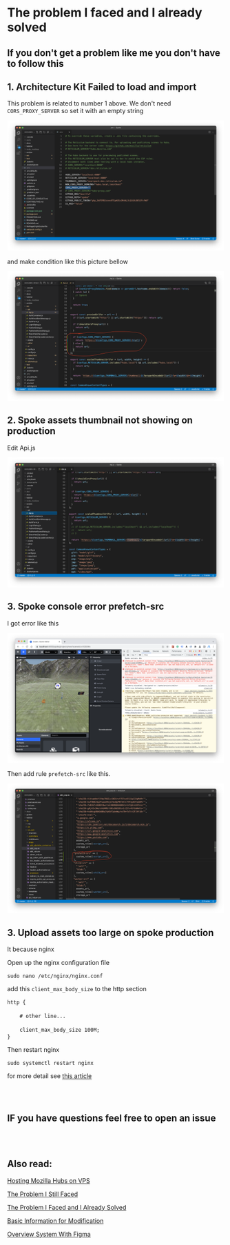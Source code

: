 # The problem I faced and I already solved

## If you don't get a problem like me you don't have to follow this


## 1. Architecture Kit Failed to load and import

This problem is related to number 1 above. We don't need `CORS_PROXY_SERVER` so set it with an empty string

![env spoke](/docs_img/env_spoke.png)

and make condition like this picture bellow

![env spoke](/docs_img/env_spoke_1.png)


## 2. Spoke assets thumbnail not showing on production

Edit Api.js

![env spoke](/docs_img/spoke_failed_3.png)

## 3. Spoke console error prefetch-src 

I got error like this

![Spoke console error](/docs_img/spoke_console_error.png)

Then add rule `prefetch-src` like this.

![Spoke console fix](/docs_img/spoke_console_fix.png)

## 3. Upload assets too large on spoke production

It because nginx

Open up the nginx configuration file

```
sudo nano /etc/nginx/nginx.conf
```

add this `client_max_body_size` to the http section

```
http {
    
    # other line...

    client_max_body_size 100M;
}  
```

Then restart nginx

```
sudo systemctl restart nginx
```

for more detail see [this article](https://www.tecmint.com/limit-file-upload-size-in-nginx/)

<br>
<br>

## IF you have questions feel free to open an issue

<br>
<br>

## Also read:

[Hosting Mozilla Hubs on VPS](https://github.com/albirrkarim/mozilla-hubs-installation-detailed/blob/main/VPS_FOR_HUBS.md)

[The Problem I Still Faced](https://github.com/albirrkarim/mozilla-hubs-installation-detailed/blob/main/PROBLEM_UNSOLVED.md)

[The Problem I Faced and I Already Solved](https://github.com/albirrkarim/mozilla-hubs-installation-detailed/blob/main/PROBLEM_SOLVED.md)

[Basic Information for Modification](https://github.com/albirrkarim/mozilla-hubs-installation-detailed/blob/main/HOW_TO_MODIFY.md)

[Overview System With Figma](https://www.figma.com/file/h92Je1ac9AtgrR5OHVv9DZ/Overview-Mozilla-Hubs-Project?node-id=0%3A1)